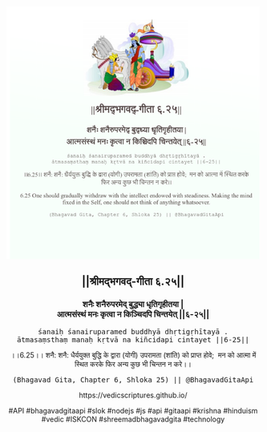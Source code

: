 <img src="../../asset/BG_6_25.png"/>
<center><h2>||श्रीमद्‍भगवद्‍-गीता ६.२५||</h2>
<h3>शनैः शनैरुपरमेद् बुद्ध्या धृतिगृहीतया |<br/>आत्मसंस्थं मनः कृत्वा न किञ्चिदपि चिन्तयेत् ||६-२५||</h3>
<pre>śanaiḥ śanairuparamed buddhyā dhṛtigṛhītayā .<br/>ātmasaṃsthaṃ manaḥ kṛtvā na kiñcidapi cintayet ||6-25||</pre>
<p>।।6.25।। शनै: शनै: धैर्ययुक्त बुद्धि के द्वारा (योगी) उपरामता (शांति) को प्राप्त होवे;  मन को आत्मा में स्थित करके फिर अन्य कुछ भी चिन्तन न करे।।</p>
<pre>(Bhagavad Gita, Chapter 6, Shloka 25) || @BhagavadGitaApi</pre><p>https://vedicscriptures.github.io/</p><p>#API #bhagavadgitaapi #slok #nodejs #js #api #gitaapi #krishna #hinduism #vedic #ISKCON #shreemadbhagavadgita #technology</p></center>